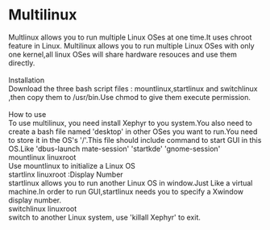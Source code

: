 # Multilinux
Multlinux allows you to run multiple Linux OSes at one time.It uses chroot feature in Linux. Multilinux allows 
you to run multiple Linux OSes with only one kernel,all linux OSes will share hardware resouces and use them directly.  
<br>Installation<br>
Download the three bash script files : mountlinux,startlinux and switchlinux ,then copy them to /usr/bin.Use chmod to give them execute permission.
<br>
<br>How to use<br>
To use multilinux, you need install Xephyr to you system.You also need to create a bash file named 'desktop' in other OSes  you want to run.You need to  store it in the OS's '/'.This file should include command to start GUI in this OS.Like 'dbus-launch mate-session' 'startkde' 'gnome-session'
<br>mountlinux linuxroot
<br>Use mountlinux to initialize a Linux OS
<br>startlinx linuxroot :Display Number
<br>startlinux allows you to run another Linux OS in window.Just Like a  virtual machine.In order to run GUI,startlinux needs you to specify a Xwindow display number.
<br>switchlinux linuxroot
<br>switch to another Linux system, use 'killall Xephyr' to exit. 
